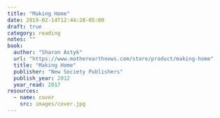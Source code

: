 ```yaml
---
title: "Making Home"
date: 2019-02-14T12:44:28-05:00
draft: true
category: reading
notes: ""
book:
  author: "Sharon Astyk"
  url: "https://www.motherearthnews.com/store/product/making-home"
  title: "Making Home"
  publisher: "New Society Publishers"
  publish_year: 2012
  year_read: 2017
resources:
  - name: cover
    src: images/cover.jpg
---
```



